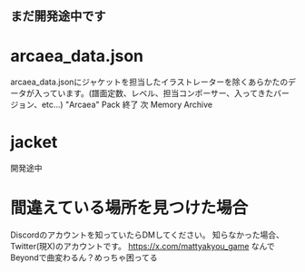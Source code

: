 ## まだ開発途中です
# arcaea_data.json
arcaea_data.jsonにジャケットを担当したイラストレーターを除くあらかたのデータが入っています。(譜面定数、レベル、担当コンポーサー、入ってきたバージョン、etc...)
"Arcaea" Pack 終了
次 Memory Archive
# jacket
開発途中
# 間違えている場所を見つけた場合
Discordのアカウントを知っていたらDMしてください。
知らなかった場合、Twitter(現X)のアカウントです。
https://x.com/mattyakyou_game
なんでBeyondで曲変わるん？めっちゃ困ってる
